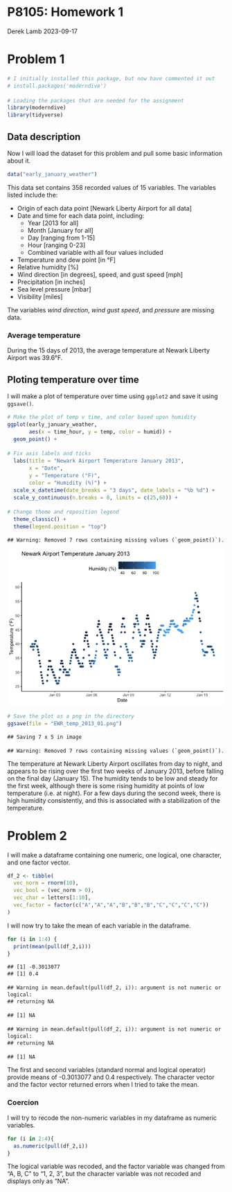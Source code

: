 P8105: Homework 1
================
Derek Lamb
2023-09-17

# Problem 1

``` r
# I initially installed this package, but now have commented it out
# install.packages('moderndive')

# Loading the packages that are needed for the assignment
library(moderndive)
library(tidyverse)
```

## Data description

Now I will load the dataset for this problem and pull some basic
information about it.

``` r
data("early_january_weather")
```

This data set contains 358 recorded values of 15 variables. The
variables listed include the:

- Origin of each data point \[Newark Liberty Airport for all data\]
- Date and time for each data point, including:
  - Year \[2013 for all\]
  - Month \[January for all\]
  - Day \[ranging from 1-15\]
  - Hour \[ranging 0-23\]
  - Combined variable with all four values included
- Temperature and dew point \[in °F\]
- Relative humidity \[%\]
- Wind direction \[in degrees\], speed, and gust speed \[mph\]
- Precipitation \[in inches\]
- Sea level pressure \[mbar\]
- Visibility \[miles\]

The variables *wind direction*, *wind gust speed*, and *pressure* are
missing data.

### Average temperature

During the 15 days of 2013, the average temperature at Newark Liberty
Airport was 39.6°F.

## Ploting temperature over time

I will make a plot of temperature over time using `ggplot2` and save it
using `ggsave()`.

``` r
# Make the plot of temp v time, and color based upon humidity
ggplot(early_january_weather, 
       aes(x = time_hour, y = temp, color = humid)) + 
  geom_point() +
  
# Fix axis labels and ticks
  labs(title = "Newark Airport Temperature January 2013", 
       x = "Date",
       y = "Temperature (°F)",
       color = "Humidity (%)") +
  scale_x_datetime(date_breaks = "3 days", date_labels = "%b %d") +
  scale_y_continuous(n.breaks = 8, limits = c(25,60)) +
  
# Change theme and reposition legend
  theme_classic() +
  theme(legend.position = "top")
```

    ## Warning: Removed 7 rows containing missing values (`geom_point()`).

![](p8105_hw1_drl2168_files/figure-gfm/temp%20v%20time%20plot-1.png)<!-- -->

``` r
# Save the plot as a png in the directory
ggsave(file = "EWR_temp_2013_01.png")
```

    ## Saving 7 x 5 in image

    ## Warning: Removed 7 rows containing missing values (`geom_point()`).

The temperature at Newark Liberty Airport oscillates from day to night,
and appears to be rising over the first two weeks of January 2013,
before falling on the final day (January 15). The humidity tends to be
low and steady for the first week, although there is some rising
humidity at points of low temperature (i.e. at night). For a few days
during the second week, there is high humidity consistently, and this is
associated with a stabilization of the temperature.

# Problem 2

I will make a dataframe containing one numeric, one logical, one
character, and one factor vector.

``` r
df_2 <- tibble(
  vec_norm = rnorm(10),
  vec_bool = (vec_norm > 0),
  vec_char = letters[1:10],
  vec_factor = factor(c("A","A","A","B","B","B","C","C","C","C"))
)
```

I will now try to take the mean of each variable in the dataframe.

``` r
for (i in 1:4) {
  print(mean(pull(df_2,i)))
}
```

    ## [1] -0.3013077
    ## [1] 0.4

    ## Warning in mean.default(pull(df_2, i)): argument is not numeric or logical:
    ## returning NA

    ## [1] NA

    ## Warning in mean.default(pull(df_2, i)): argument is not numeric or logical:
    ## returning NA

    ## [1] NA

The first and second variables (standard normal and logical operator)
provide means of -0.3013077 and 0.4 respectively. The character vector
and the factor vector returned errors when I tried to take the mean.

### Coercion

I will try to recode the non-numeric variables in my dataframe as
numeric variables.

``` r
for (i in 2:4){
  as.numeric(pull(df_2,i))
}
```

The logical variable was recoded, and the factor variable was changed
from “A, B, C” to “1, 2, 3”, but the character variable was not recoded
and displays only as “NA”.
